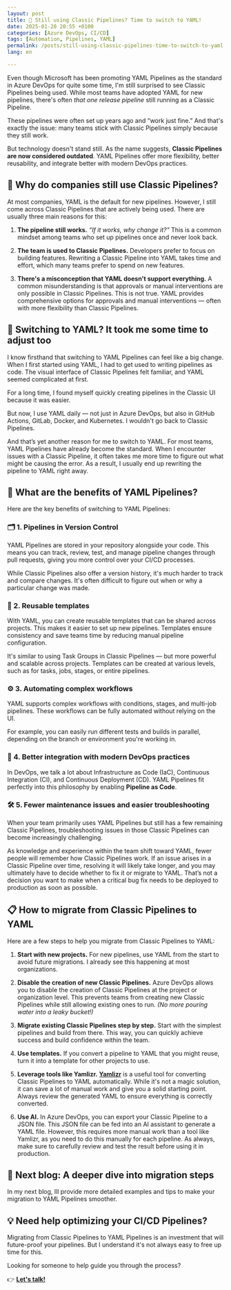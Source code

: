 ```yaml
---
layout: post
title: 🧪 Still using Classic Pipelines? Time to switch to YAML!
date: 2025-01-20 20:55 +0100
categories: [Azure DevOps, CI/CD]
tags: [Automation, Pipelines, YAML]
permalink: /posts/still-using-classic-pipelines-time-to-switch-to-yaml
lang: en

---
```


Even though Microsoft has been promoting YAML Pipelines as the standard in
Azure DevOps for quite some time, I'm still surprised to see Classic
Pipelines being used. While most teams have adopted YAML for new pipelines,
there's often *that one release pipeline* still running as a Classic Pipeline.

These pipelines were often set up years ago and “work just fine.” And that's
exactly the issue: many teams stick with Classic Pipelines simply because
they still work.

But technology doesn't stand still. As the name suggests, **Classic
Pipelines are now considered outdated**. YAML Pipelines offer more
flexibility, better reusability, and integrate better with modern DevOps
practices.

## 🤔 Why do companies still use Classic Pipelines?

At most companies, YAML is the default for new pipelines. However, I still
come across Classic Pipelines that are actively being used. There are
usually three main reasons for this:

1. **The pipeline still works.**
 _“If it works, why change it?”_ This is a common mindset among teams who
 set up pipelines once and never look back.

2. **The team is used to Classic Pipelines.**
 Developers prefer to focus on building features. Rewriting a Classic
 Pipeline into YAML takes time and effort, which many teams prefer to
 spend on new features.

3. **There's a misconception that YAML doesn't support everything.**
 A common misunderstanding is that approvals or manual interventions are
 only possible in Classic Pipelines. This is not true. YAML provides
 comprehensive options for approvals and manual interventions — often
 with more flexibility than Classic Pipelines.

## 🚀 Switching to YAML? It took me some time to adjust too

I know firsthand that switching to YAML Pipelines can feel like a big
change. When I first started using YAML, I had to get used to writing
pipelines as code. The visual interface of Classic Pipelines felt familiar,
and YAML seemed complicated at first.

For a long time, I found myself quickly creating pipelines in the Classic
UI because it was easier.

But now, I use YAML daily — not just in Azure DevOps, but also in GitHub
Actions, GitLab, Docker, and Kubernetes. I wouldn't go back to Classic
Pipelines.

And that’s yet another reason for me to switch to YAML. For most teams,
YAML Pipelines have already become the standard. When I encounter issues with a
Classic Pipeline, it often takes me more time to figure out what might be
causing the error.
As a result, I usually end up rewriting the pipeline to YAML right away.

## 🌟 What are the benefits of YAML Pipelines?

Here are the key benefits of switching to YAML Pipelines:

### 🗂️ 1. Pipelines in Version Control

YAML Pipelines are stored in your repository alongside your code. This
means you can track, review, test, and manage pipeline changes through pull
requests, giving you more control over your CI/CD processes.

While Classic Pipelines also offer a version history, it's much harder to
track and compare changes. It's often difficult to figure out when or why a
particular change was made.

### 🔄 2. Reusable templates

With YAML, you can create reusable templates that can be shared across
projects. This makes it easier to set up new pipelines.
Templates ensure consistency and save teams time by reducing manual
pipeline configuration.

It's similar to using Task Groups in Classic Pipelines — but more powerful
and scalable across projects. Templates can be created at various levels,
such as for tasks, jobs, stages, or entire pipelines.

### ⚙️ 3. Automating complex workflows

YAML supports complex workflows with conditions, stages, and multi-job
pipelines. These workflows can be fully automated without relying on the
UI.

For example, you can easily run different tests and builds in parallel,
depending on the branch or environment you're working in.

### 🔐 4. Better integration with modern DevOps practices

In DevOps, we talk a lot about Infrastructure as Code (IaC), Continuous
Integration (CI), and Continuous Deployment (CD). YAML Pipelines fit
perfectly into this philosophy by enabling **Pipeline as Code**.

### 🛠️ 5. Fewer maintenance issues and easier troubleshooting

When your team primarily uses YAML Pipelines but still has a few remaining
Classic Pipelines, troubleshooting issues in those Classic Pipelines can become
increasingly challenging.

As knowledge and experience within the team shift toward YAML, fewer people will
remember how Classic Pipelines work. If an issue arises in a Classic Pipeline
over time, resolving it will likely take longer, and you may ultimately have to
decide whether to fix it or migrate to YAML. That’s not a decision you want to
make when a critical bug fix needs to be deployed to production as soon as possible.

## 📋 How to migrate from Classic Pipelines to YAML

Here are a few steps to help you migrate from Classic Pipelines to YAML:

1. **Start with new projects.**
 For new pipelines, use YAML from the start to avoid future migrations. I
 already see this happening at most organizations.

2. **Disable the creation of new Classic Pipelines.**
 Azure DevOps allows you to disable the creation of Classic Pipelines at
 the project or organization level. This prevents teams from creating new
 Classic Pipelines while still allowing existing ones to run.
 _(No more pouring water into a leaky bucket!)_

3. **Migrate existing Classic Pipelines step by step.**
 Start with the simplest pipelines and build from there. This way, you
 can quickly achieve success and build confidence within the team.

4. **Use templates.**
 If you convert a pipeline to YAML that you might reuse, turn it into a
 template for other projects to use.

5. **Leverage tools like Yamlizr.**
 [**Yamlizr**](https://github.com/f2calv/yamlizr)
 is a useful tool for converting Classic Pipelines to YAML automatically.
 While it's not a magic solution, it can save a lot of manual work and
 give you a solid starting point. Always review the generated YAML to
 ensure everything is correctly converted.

6. **Use AI.**
 In Azure DevOps, you can export your Classic Pipeline to a JSON file.
 This JSON file can be fed into an AI assistant to generate a YAML file.
 However, this requires more manual work than a tool like Yamlizr,
 as you need to do this manually for each pipeline. As always,
 make sure to carefully review and test the result before using it in production.

## 🔧 Next blog: A deeper dive into migration steps

In my next blog, Ill provide more detailed examples and tips to make your
migration to YAML Pipelines smoother.

## 💡 Need help optimizing your CI/CD Pipelines?

Migrating from Classic Pipelines to YAML Pipelines is an investment that
will future-proof your pipelines. But I understand it's not always easy to
free up time for this.

Looking for someone to help guide you through the process?

👉 [**Let's talk!**](mailto:info@mikebeemsterboer.nl)
